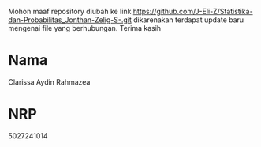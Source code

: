 Mohon maaf repository diubah ke link https://github.com/J-Eli-Z/Statistika-dan-Probabilitas_Jonthan-Zelig-S-.git dikarenakan terdapat update baru mengenai file yang berhubungan. Terima kasih
 
 # Nama

Clarissa Aydin Rahmazea

# NRP

5027241014
